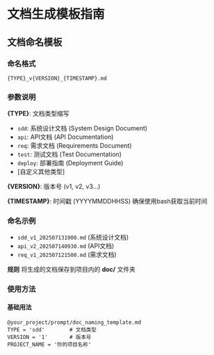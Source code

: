 # 文档生成模板指南

## 文档命名模板

### 命名格式
```
{TYPE}_v{VERSION}_{TIMESTAMP}.md
```

### 参数说明

**{TYPE}**: 文档类型缩写
- `sdd`: 系统设计文档 (System Design Document)
- `api`: API文档 (API Documentation)
- `req`: 需求文档 (Requirements Document)
- `test`: 测试文档 (Test Documentation)
- `deploy`: 部署指南 (Deployment Guide)
- [自定义其他类型]

**{VERSION}**: 版本号 (v1, v2, v3...)

**{TIMESTAMP}**: 时间戳 (YYYYMMDDHHSS)
确保使用bash获取当前时间

### 命名示例
- `sdd_v1_202507131900.md` (系统设计文档)
- `api_v2_202507140930.md` (API文档)
- `req_v1_202507121500.md` (需求文档)

**规则**
将生成的文档保存到项目内的 **doc/** 文件夹

### 使用方法

#### 基础用法
```
@your_project/prompt/doc_naming_template.md
TYPE = 'sdd'        # 文档类型
VERSION = '1'       # 版本号
PROJECT_NAME = '你的项目名称'
```
